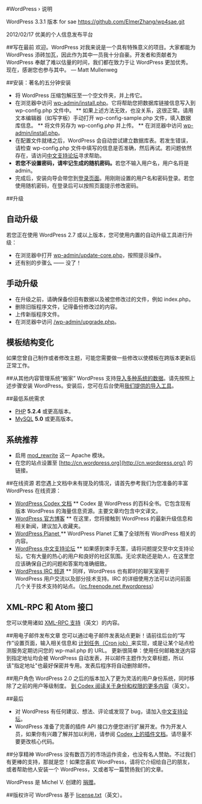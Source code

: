 #WordPress &#8250; 说明

WordPress 3.3.1 版本 for sae
https://github.com/ElmerZhang/wp4sae.git

2012/02/17
优美的个人信息发布平台

##写在最前
欢迎。WordPress 对我来说是一个具有特殊意义的项目。大家都能为 WordPress 添砖加瓦，因此作为其中一员我十分自豪。开发者和贡献者为 WordPress 奉献了难以估量的时间，我们都在致力于让 WordPress 更加优秀。现在，感谢您也参与其中。
&#8212; Matt Mullenweg

##安装：著名的五分钟安装
* 将 WordPress 压缩包解压至一个空文件夹，并上传它。
* 在浏览器中访问 [wp-admin/install.php](wp-admin/install.php)。它将帮助您把数据库链接信息写入到 wp-config.php 文件中。
		** 如果上述方法无效，也没关系，这很正常。请用文本编辑器（如写字板）手动打开 wp-config-sample.php 文件，填入数据库信息。
		** 将文件另存为 wp-config.php 并上传。
		** 在浏览器中访问 [wp-admin/install.php](wp-admin/install.php)。
* 在配置文件就绪之后，WordPress 会自动尝试建立数据库表。若发生错误，请检查 wp-config.php 文件中填写的信息是否准确，然后再试。若问题依然存在，请访问[中文支持论坛](http://zh-cn.forums.wordpress.org/)寻求帮助。
* <strong>若您不设置密码，请牢记生成的随机密码。</strong>若您不输入用户名，用户名将是 admin。
* 完成后，安装向导会带您到[登录页面](wp-login.php)。用刚刚设置的用户名和密码登录。若您使用随机密码，在登录后可以按照页面提示修改密码。

##升级
## 自动升级
若您正在使用 WordPress 2.7 或以上版本，您可使用内置的自动升级工具进行升级：
* 在浏览器中打开 [wp-admin/update-core.php](wp-admin/update-core.php)，按照提示操作。
* 还有别的步骤么 —— 没了！

## 手动升级
* 在升级之前，请确保备份旧有数据以及被您修改过的文件，例如 index.php。
* 删除旧版程序文件，记得备份修改过的内容。
* 上传新版程序文件。
* 在浏览器中访问 [/wp-admin/upgrade.php](wp-admin/upgrade.php)。

## 模板结构变化
如果您曾自己制作或者修改主题，可能您需要做一些修改以使模板在跨版本更新后正常工作。

##从其他内容管理系统“搬家”
WordPress 支持[导入多种系统的数据](http://codex.wordpress.org/Importing_Content)。请先按照上述步骤安装 WordPress。安装后，您可在后台使用[我们提供的导入工具](wp-admin/import.php)。

##最低系统需求

* [PHP](http://php.net/) <strong>5.2.4</strong> 或更高版本。
* [MySQL](http://www.mysql.com/) <strong>5.0</strong> 或更高版本。


## 系统推荐

* 启用 [mod_rewrite](http://httpd.apache.org/docs/2.2/mod/mod_rewrite.html) 这一 Apache 模块。
* 在您的站点设置至 [http://cn.wordpress.org](http://cn.wordpress.org/) 的链接。


##在线资源
若您遇上文档中未有提及的情况，请首先参考我们为您准备的丰富 WordPress 在线资源：
* [WordPress Codex 文档](http://codex.wordpress.org/)
	** Codex 是 WordPress 的百科全书。它包含现有版本 WordPress 的海量信息资源。主要文章均包含中文译文。
* [WordPress 官方博客](http://wordpress.org/news/)
	** 在这里，您将接触到 WordPress 的最新升级信息和相关新闻，建议加入收藏夹。
* [WordPress Planet ](http://planet.wordpress.org/)
	** WordPress Planet 汇集了全球所有 WordPress 相关的内容。
* [WordPress 中文支持论坛](http://zh-cn.forums.wordpress.org/forum/issues)
	** 如果感到束手无策，请将问题提交至中文支持论坛，它有大量的热心的用户和良好的社区氛围。无论求助还是助人，在这里您应该确保自己的问题和答案均准确细致。
* [WordPress IRC 频道](http://codex.wordpress.org/IRC)
	** 同样，WordPress 也有即时的聊天室用于 WordPress 用户交流以及部分技术支持。IRC 的详细使用方法可以访问前面几个关于技术支持的站点。（[irc.freenode.net #wordpress](irc://irc.freenode.net/wordpress)）

## XML-RPC 和 Atom 接口
您可以使用诸如 [XML-RPC 支持](http://codex.wordpress.org/XML-RPC_Support)（英文）的内容。

##用电子邮件发布文章
您可以通过电子邮件发表站点更新！请前往后台的“写作”设置页面，输入相关信息和 [计划任务（Cron job）](http://en.wikipedia.org/wiki/Cron)来实现，或是让某个站点检测服务定期访问您的 wp-mail.php 的 URL。
更新很简单：使用任何邮箱发送内容到指定地址均会被 WordPress 自动发表，并以邮件主题作为文章标题，所以该"指定地址"也最好保密并专用。发表后程序将自动删除邮件。

##用户角色
WordPress 2.0 之后的版本加入了更为灵活的用户身份系统，同时移除了之前的用户等级制度。 [到 Codex 阅读关于身份和权限的更多内容](http://codex.wordpress.org/Roles_and_Capabilities)（英文）。

##最后

* 对 WordPress 有任何建议、想法、评论或发现了 bug，请加入[中文支持论坛](http://zh-cn.forums.wordpress.org/)。
* WordPress 准备了完善的插件 API 接口方便您进行扩展开发。作为开发人员，如果你有兴趣了解并加以利用，请参阅 [Codex 上的插件文档](http://codex.wordpress.org/Plugin_API)。请尽量不要更改核心代码。


##分享精神
WordPress 没有数百万的市场运作资金，也没有名人赞助。不过我们有更棒的支持，那就是您！如果您喜欢 WordPress，请将它介绍给自己的朋友，或者帮助他人安装一个 WordPress，又或者写一篇赞扬我们的文章。

WordPress 是 Michel V. 创建的 [捐赠](http://wordpress.org/donate/)。

##版权许可
WordPress 基于 [license.txt](license.txt)（英文）。

